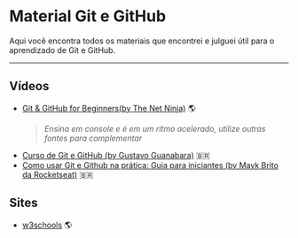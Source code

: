 # Material Git e GitHub

Aqui você encontra todos os materiais que encontrei e julguei útil para o aprendizado de Git e GitHub.

---

## Vídeos
* [Git & GitHub for Beginners(by The Net Ninja)](https://www.youtube.com/watch?v=3RjQznt-8kE&list=PL4cUxeGkcC9goXbgTDQ0n_4TBzOO0ocPR) :earth_americas:	
  > _Ensina em console e é em um ritmo acelerado, utilize outras fontes para complementar_
* [Curso de Git e GitHub (by Gustavo Guanabara)](https://www.youtube.com/watch?v=xEKo29OWILE&list=PLHz_AreHm4dm7ZULPAmadvNhH6vk9oNZA) :brazil:
* [Como usar Git e Github na prática: Guia para iniciantes (by Mayk Brito da Rocketseat)](https://youtu.be/2alg7MQ6_sI) :brazil:

## Sites
* [w3schools](https://www.w3schools.com/whatis/whatis_github.asp) :earth_americas:
